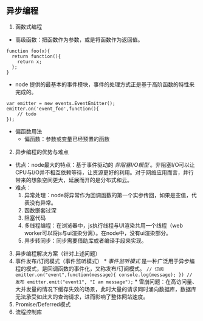 ## 异步编程

1. 函数式编程
  * 高级函数：把函数作为参数，或是将函数作为返回值。
  ```
  function foo(x){
    return function(){
      return x;
    };
  }
  ```
  * node 提供的最基本的事件模块，事件的处理方式正是基于高阶函数的特性来完成的。
  ```
  var emitter = new events.EventEmitter();
  emitter.on('event_foo',function(){
      // todo
  });
  ```
  * 偏函数用法
    * 偏函数：参数或变量已经预置的函数
2. 异步编程的优势与难点
  * 优点：node最大的特点：基于事件驱动的 *非阻塞I/O模型* 。非阻塞I/O可以让CPU与I/O并不相互依赖等待，让资源更好的利用。对于网络应用而言，并行带来的想象空间更大，延展而开的是分布式和云。
  * 难点：
    1. 异常处理：node将异常作为回调函数的第一个实参传回，如果是空值，代表没有异常。
    2. 函数嵌套过深
    3. 阻塞代码
    4. 多线程编程：在浏览器中，js执行线程与UI渲染共用一个线程（web worker可以将js与ui渲染分离）。在node中，没有ui渲染部分。
    5. 异步转同步：同步需要借助库或者编译手段来实现。
3. 异步编程解决方案（针对上述问题）
  1. 事件发布/订阅模式（事件监听模式）
    * *事件监听模式* 是一种广泛用于异步编程的模式，是回调函数的事件化，又称发布/订阅模式。
    ```
    // 订阅
    emitter.on("event",function(message){
      console.log(message);
    })
    // 发布
    emitter.emit("event1", "I am message");
    ```
    * 雪崩问题：在高访问量、大并发量的情况下缓存失效的场景，此时大量的请求同时涌向数据库，数据库无法承受如此大的查询请求，进而影响了整体网站速度。
  2. Promise/Deferred模式
  3. 流程控制库
